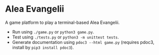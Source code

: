 # Alea Evangelii
A game platform to play a terminal-based Alea Evangelii.

- Run using `./game.py` or `python3 game.py`.
- Test using `./tests.py` or `python3 -m unittest tests`.
- Generate documentation using `pdoc3 --html game.py` (requires pdoc3, install by `pip3 install pdoc3`).
